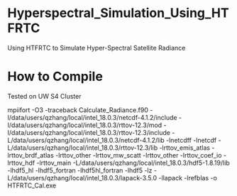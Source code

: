# Hyperspectral_Simulation_Using_HTFRTC
Using HTFRTC to Simulate Hyper-Spectral Satellite Radiance

# How to Compile
Tested on UW S4 Cluster

mpiifort -O3 -traceback Calculate_Radiance.f90 -I/data/users/qzhang/local/intel_18.0.3/netcdf-4.1.2/include -I/data/users/qzhang/local/intel_18.0.3/rttov-12.3/mod -I/data/users/qzhang/local/intel_18.0.3/rttov-12.3/include -L/data/users/qzhang/local/intel_18.0.3/netcdf-4.1.2/lib -lnetcdff -lnetcdf -L/data/users/qzhang/local/intel_18.0.3/rttov-12.3/lib -lrttov_emis_atlas -lrttov_brdf_atlas -lrttov_other -lrttov_mw_scatt -lrttov_other -lrttov_coef_io -lrttov_hdf -lrttov_main -L/data/users/qzhang/local/intel_18.0.3/hdf5-1.8.19/lib -lhdf5_hl -lhdf5_fortran -lhdf5hl_fortran -lhdf5 -lz -L/data/users/qzhang/local/intel_18.0.3/lapack-3.5.0 -llapack -lrefblas -o HTFRTC_Cal.exe
